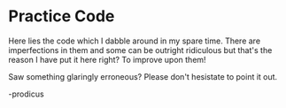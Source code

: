 <html>
<head>
</head>
<body>
<h1>Practice Code</h1>
<p>Here lies the code which I dabble around in my spare time. There are imperfections in them and some can be outright ridiculous but that's the reason I have put it here right? 
To improve upon them!</p>

<p>Saw something glaringly erroneous? Please don't hesistate to point it out.</p>

<p>-prodicus</p>
</body>
<html>
